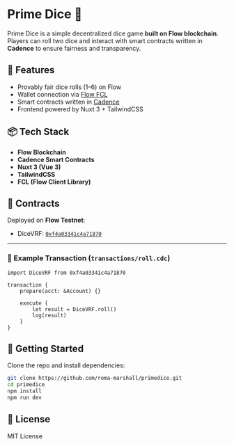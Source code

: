 # Prime Dice 🎲

Prime Dice is a simple decentralized dice game **built on Flow blockchain**.  
Players can roll two dice and interact with smart contracts written in **Cadence** to ensure fairness and transparency.

## 🚀 Features

- Provably fair dice rolls (1–6) on Flow
- Wallet connection via [Flow FCL](https://github.com/onflow/fcl)
- Smart contracts written in [Cadence](https://cadence-lang.org/)
- Frontend powered by Nuxt 3 + TailwindCSS

## 📦 Tech Stack

- **Flow Blockchain**
- **Cadence Smart Contracts**
- **Nuxt 3 (Vue 3)**
- **TailwindCSS**
- **FCL (Flow Client Library)**

## 🔗 Contracts

Deployed on **Flow Testnet**:

- DiceVRF: [`0xf4a03341c4a71870`](https://testnet.flowscan.io/contract/A.f4a03341c4a71870.DiceVRF)

---

### 🎲 Example Transaction (`transactions/roll.cdc`)

```cadence
import DiceVRF from 0xf4a03341c4a71870

transaction {
    prepare(acct: &Account) {}

    execute {
        let result = DiceVRF.roll()
        log(result)
    }
}
```

## 🧩 Getting Started

Clone the repo and install dependencies:

```bash
git clone https://github.com/roma-marshall/primedice.git
cd primedice
npm install
npm run dev
```

## 📄 License

MIT License
